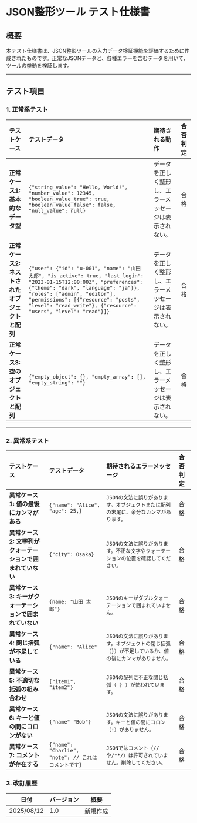 # JSON整形ツール テスト仕様書

## 概要

本テスト仕様書は、JSON整形ツールの入力データ検証機能を評価するために作成されたものです。正常なJSONデータと、各種エラーを含むデータを用いて、ツールの挙動を検証します。

-----

## テスト項目

### 1. 正常系テスト

| テストケース | テストデータ | 期待される動作 | 合否判定 |
| :--- | :--- | :--- | :--- |
| **正常ケース1: 基本的なデータ型** | `{"string_value": "Hello, World!", "number_value": 12345, "boolean_value_true": true, "boolean_value_false": false, "null_value": null}` | データを正しく整形し、エラーメッセージは表示されない。 | 合格 |
| **正常ケース2: ネストされたオブジェクトと配列** | `{"user": {"id": "u-001", "name": "山田 太郎", "is_active": true, "last_login": "2023-01-15T12:00:00Z", "preferences": {"theme": "dark", "language": "ja"}}, "roles": ["admin", "editor"], "permissions": [{"resource": "posts", "level": "read_write"}, {"resource": "users", "level": "read"}]}` | データを正しく整形し、エラーメッセージは表示されない。 | 合格 |
| **正常ケース3: 空のオブジェクトと配列** | `{"empty_object": {}, "empty_array": [], "empty_string": ""}` | データを正しく整形し、エラーメッセージは表示されない。 | 合格 |

---

### 2. 異常系テスト

| テストケース | テストデータ | 期待されるエラーメッセージ | 合否判定 |
| :--- | :--- | :--- | :--- |
| **異常ケース1: 値の最後にカンマがある** | `{"name": "Alice", "age": 25,}` | `JSONの文法に誤りがあります。オブジェクトまたは配列の末尾に、余分なカンマがあります。` | 合格 |
| **異常ケース2: 文字列がクォーテーションで囲まれていない** | `{"city": Osaka}` | `JSONの文法に誤りがあります。不正な文字やクォーテーションの位置を確認してください。` | 合格 |
| **異常ケース3: キーがクォーテーションで囲まれていない** | `{name: "山田 太郎"}` | `JSONのキーがダブルクォーテーションで囲まれていません。` | 合格 |
| **異常ケース4: 閉じ括弧が不足している** | `{"name": "Alice"` | `JSONの文法に誤りがあります。オブジェクトの閉じ括弧（}）が不足しているか、値の後にカンマがありません。` | 合格 |
| **異常ケース5: 不適切な括弧の組み合わせ** | `["item1", "item2"}` | `JSONの配列に不正な閉じ括弧（ } ）が使われています。` | 合格 |
| **異常ケース6: キーと値の間にコロンがない** | `{"name" "Bob"}` | `JSONの文法に誤りがあります。キーと値の間にコロン（:）がありません。` | 合格 |
| **異常ケース7: コメントが存在する** | `{"name": "Charlie", "note": // これはコメントです}` | `JSONではコメント（//や/**/）は許可されていません。削除してください。` | 合格 |

### 3. 改訂履歴

| 日付 | バージョン | 概要 | 
 | ----- | ----- | ----- | 
| 2025/08/12 | 1.0 | 新規作成 | 